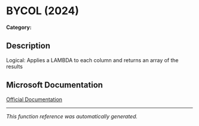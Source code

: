# BYCOL (2024)

**Category:** 

## Description
Logical: Applies a LAMBDA to each column and returns an array of the results

## Microsoft Documentation
[Official Documentation](https://support.microsoft.com//en-us/office/bycol-function-58463999-7de5-49ce-8f38-b7f7a2192bfb)

---
*This function reference was automatically generated.*
